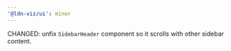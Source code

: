```yaml
---
'@ldn-viz/ui': minor
---
```


CHANGED: unfix `SidebarHeader` component so it scrolls with other sidebar content.
